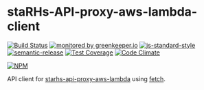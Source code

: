 # staRHs-API-proxy-aws-lambda-client
  
[![Build Status](https://travis-ci.org/ResourcefulHumans/staRHs-API-proxy-aws-lambda-client.svg?branch=master)](https://travis-ci.org/ResourcefulHumans/staRHs-API-proxy-aws-lambda-client)
[![monitored by greenkeeper.io](https://img.shields.io/badge/greenkeeper.io-monitored-brightgreen.svg)](http://greenkeeper.io/) 
[![js-standard-style](https://img.shields.io/badge/code%20style-standard-brightgreen.svg)](http://standardjs.com/)
[![semantic-release](https://img.shields.io/badge/semver-semantic%20release-e10079.svg)](https://github.com/semantic-release/semantic-release)
[![Test Coverage](https://codeclimate.com/github/ResourcefulHumans/staRHs-API-proxy-aws-lambda-client/badges/coverage.svg)](https://codeclimate.com/github/ResourcefulHumans/staRHs-API-proxy-aws-lambda-client/coverage)
[![Code Climate](https://codeclimate.com/github/ResourcefulHumans/staRHs-API-proxy-aws-lambda-client/badges/gpa.svg)](https://codeclimate.com/github/ResourcefulHumans/staRHs-API-proxy-aws-lambda-client)

[![NPM](https://nodei.co/npm/staRHs-API-proxy-aws-lambda-client.png?downloads=true&downloadRank=true&stars=true)](https://nodei.co/npm/staRHs-API-proxy-aws-lambda-client/)

API client for [starhs-api-proxy-aws-lambda](https://github.com/ResourcefulHumans/starhs-api-proxy-aws-lambda) using [fetch](https://fetch.spec.whatwg.org/).
